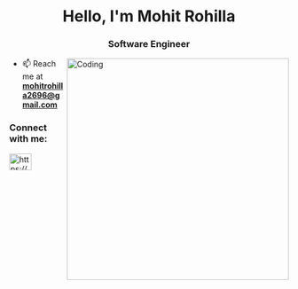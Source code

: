<h1 align="center">Hello, I'm Mohit Rohilla</h1>
<h3 align="center">Software Engineer</h3>
<img align="right" alt="Coding" width="400" src="https://cdn.filestackcontent.com/efbSR18hT5uRKuo0zoMA">

- 📫 Reach me at **mohitrohilla2696@gmail.com**

<h3 align="left">Connect with me:</h3>
<p align="left">
<a href="https://www.linkedin.com/in/mohitrohilla2696" target="blank"><img align="center" src="https://raw.githubusercontent.com/rahuldkjain/github-profile-readme-generator/master/src/images/icons/Social/linked-in-alt.svg" alt="https://www.linkedin.com/in/mohitrohilla2696" height="30" width="40" /></a>
</p>
